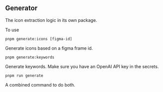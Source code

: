 Generator
--------

The icon extraction logic in its own package.

To use

    pnpm generate:icons [figma-id]

Generate icons based on a figma frame id.

    pnpm generate:keywords

Generate keywords. Make sure you have an OpenAI API key in the secrets.

    pnpm run generate

A combined command to do both.